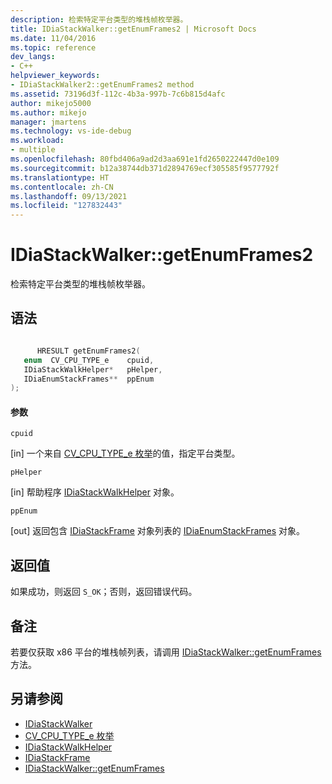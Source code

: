 ```yaml
---
description: 检索特定平台类型的堆栈帧枚举器。
title: IDiaStackWalker::getEnumFrames2 | Microsoft Docs
ms.date: 11/04/2016
ms.topic: reference
dev_langs:
- C++
helpviewer_keywords:
- IDiaStackWalker2::getEnumFrames2 method
ms.assetid: 73196d3f-112c-4b3a-997b-7c6b815d4afc
author: mikejo5000
ms.author: mikejo
manager: jmartens
ms.technology: vs-ide-debug
ms.workload:
- multiple
ms.openlocfilehash: 80fbd406a9ad2d3aa691e1fd2650222447d0e109
ms.sourcegitcommit: b12a38744db371d2894769ecf305585f9577792f
ms.translationtype: HT
ms.contentlocale: zh-CN
ms.lasthandoff: 09/13/2021
ms.locfileid: "127832443"
---
```

# <a name="idiastackwalkergetenumframes2"></a>IDiaStackWalker::getEnumFrames2
检索特定平台类型的堆栈帧枚举器。

## <a name="syntax"></a>语法

```C++

      HRESULT getEnumFrames2( 
   enum  CV_CPU_TYPE_e    cpuid,
   IDiaStackWalkHelper*   pHelper,
   IDiaEnumStackFrames**  ppEnum
);
```

#### <a name="parameters"></a>参数
 `cpuid`

[in] 一个来自 [CV_CPU_TYPE_e 枚举](../../debugger/debug-interface-access/cv-cpu-type-e.md)的值，指定平台类型。

 `pHelper`

[in] 帮助程序 [IDiaStackWalkHelper](../../debugger/debug-interface-access/idiastackwalkhelper.md) 对象。

 `ppEnum`

[out] 返回包含 [IDiaStackFrame](../../debugger/debug-interface-access/idiastackframe.md) 对象列表的 [IDiaEnumStackFrames](../../debugger/debug-interface-access/idiaenumstackframes.md) 对象。

## <a name="return-value"></a>返回值
 如果成功，则返回 `S_OK`；否则，返回错误代码。

## <a name="remarks"></a>备注
 若要仅获取 x86 平台的堆栈帧列表，请调用 [IDiaStackWalker::getEnumFrames](../../debugger/debug-interface-access/idiastackwalker-getenumframes.md) 方法。

## <a name="see-also"></a>另请参阅
- [IDiaStackWalker](../../debugger/debug-interface-access/idiastackwalker.md)
- [CV_CPU_TYPE_e 枚举](../../debugger/debug-interface-access/cv-cpu-type-e.md)
- [IDiaStackWalkHelper](../../debugger/debug-interface-access/idiastackwalkhelper.md)
- [IDiaStackFrame](../../debugger/debug-interface-access/idiastackframe.md)
- [IDiaStackWalker::getEnumFrames](../../debugger/debug-interface-access/idiastackwalker-getenumframes.md)
